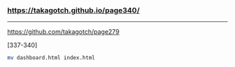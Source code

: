 ### https://takagotch.github.io/page340/
---
https://github.com/takagotch/page279

[337-340]

```sh
mv dashboard.html index.html


```


```
```

```
```


